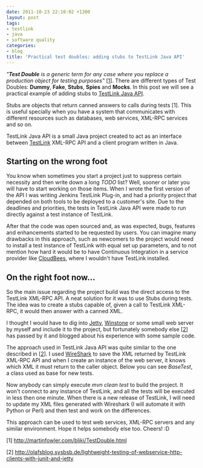 ```yaml
---
date: 2011-10-23 22:10:02 +1300
layout: post
tags:
- testlink
- java
- software quality
categories:
- blog
title: 'Practical test doubles: adding stubs to TestLink Java API'
---
```


<p><em>"<strong>Test Double</strong> is a generic term for any case where you replace a production object for testing purposes"</em> [<a href="#1">1</a>]. There are different types of Test Doubles: <strong>Dummy</strong>, <strong>Fake</strong>, <strong>Stubs</strong>, <strong>Spies</strong> and <strong>Mocks</strong>. In this post we will see a practical example of adding stubs to <a href="testlinkjavaapi.sourceforge.net" title="TestLink Java API">TestLink Java API</a>.</p>

<p>Stubs are objects that return canned answers to calls during tests [1]. This is useful specially when you have a system that communicates with different resources such as databases, web services, XML-RPC services and so on.</p>

<p>TestLink Java API is a small Java project created to act as an interface between <a href="http://www.teamst.org" title="TestLink">TestLink</a> XML-RPC API and a client program written in Java.</p> 

<!--more-->

<h2>Starting on the wrong foot</h2>

<p>You know when sometimes you start a project just to suppress certain necessity and then write down a long <em>TODO</em> list? Well, sooner or later you will have to start working on those items. When I wrote the first version of the API I was writing Jenkins TestLink Plug-in, and had a priority project that depended on both tools to be deployed to a customer's site. Due to the deadlines and priorities, the tests in TestLink Java API were made to run directly against a test instance of TestLink.</p>

<p>After that the code was open sourced and, as was expected, bugs, features and enhancements started to be requested by users. You can imagine many drawbacks in this approach, such as newcomers to the project would need to install a test instance of TestLink with equal set up parameters, and to not mention how hard it would be to have Continuous Integration in a service provider like <a href="http://www.cloudbees.com" title="CloudBees">CloudBees</a>, where I wouldn't have TestLink installed.</p>

<h2>On the right foot now...</h2>

<p>So the main issue regarding the project build was the direct access to the TestLink XML-RPC API. A neat solution for it was to use Stubs during tests. The idea was to create a stubs capable of, given a call to TestLink XML-RPC, it would then answer with a canned XML.</p>

<p>I thought I would have to dig into <a href="http://www.mortbay.org/" title="Jetty">Jetty</a>, <a href="http://winstone.sourceforge.net/" title="Winstone">Winstone</a> or some small web server by myself and include it to the project, but fortunately somebody else [<a href="#2">2</a>] has passed by it and blogged about his experience with some sample code.</p>

<p>The approach used in TestLink Java API was quite similar to the one described in [<a href="#2">2</a>]. I used <a href="http://www.wireshark.org/" title="WireShark">WireShark</a> to save the XML returned by TestLink XML-RPC API and when I create an instance of the web server, it knows which XML it must return to the caller object. Below you can see <em>BaseTest</em>, a class used as base for new tests.</p>

<script src="https://gist.github.com/1308128.js"> </script>

<p>Now anybody can simply execute <em>mvn clean test</em> to build the project. It won't connect to any instance of TestLink, and all the tests will be executed in less then one minute. When there is a new release of TestLink, I will need to update my XML files generated with Wireshark (I will automate it with Python or Perl) and then test and work on the differences.</p>

<p>This approach can be used to test web services, XML-RPC servers and any similar environment. Hope it helps somebody else too. Cheers! :D</p>

<p><a name="1">[1]</a> <a href="http://martinfowler.com/bliki/TestDouble.html">http://martinfowler.com/bliki/TestDouble.html</a></p>

<p><a name="2">[2]</a> <a href="http://olafsblog.sysbsb.de/lightweight-testing-of-webservice-http-clients-with-junit-and-jetty/trackback/">http://olafsblog.sysbsb.de/lightweight-testing-of-webservice-http-clients-with-junit-and-jetty</a></p>
